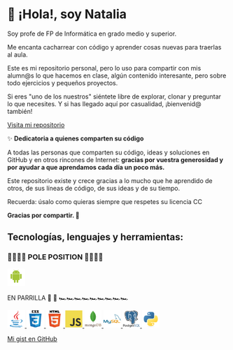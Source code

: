
<body>
<div class="container">
    <h1>👋 ¡Hola!, soy Natalia</h1>
    <p>Soy profe de FP de Informática en grado medio y superior.</p>
    <p>Me encanta cacharrear con código y aprender cosas nuevas para traerlas al aula.</p>
    <p>
        Este es mi repositorio personal, pero lo uso para compartir con mis alumn@s lo que hacemos en clase, 
        algún contenido interesante, pero sobre todo ejercicios y pequeños proyectos.
    </p>
    <p>
        Si eres "uno de los nuestros" siéntete libre de explorar, clonar y preguntar lo que necesites.
        Y si has llegado aquí por casualidad, ¡bienvenid@ también!
    </p>
    <p>
        <a href="https://github.com/nataliainformatica" target="_blank">Visita mi repositorio</a>
    </p>
    <p>✨ <strong>Dedicatoria a quienes comparten su código</strong>
    </p>
<p>
A todas las personas que comparten su código, ideas y soluciones en GitHub y en otros rincones de Internet:
<strong>gracias por vuestra generosidad y por ayudar a que aprendamos cada día un poco más.</strong>
</p>
<p>
Este repositorio existe y crece gracias a lo mucho que he aprendido de otros,
de sus líneas de código, de sus ideas y de su tiempo.
</p>
    <p>
Recuerda: úsalo como quieras siempre que respetes su licencia CC
</p>

<p>
<strong>Gracias por compartir. 🌱</strong>
</p>

</div>
</body>
</html>

<h2 ">Tecnologías, lenguajes y herramientas:</h2>
<h3 ">🏁✨🚗💨 POLE POSITION 💨🚗✨🏁</h3>
<p>
  <a href="https://developer.android.com" target="_blank" rel="noreferrer">
    <img src="https://raw.githubusercontent.com/devicons/devicon/master/icons/android/android-original-wordmark.svg" alt="android" width="40" height="40"/>
  </a>
</p>
<p>
  EN PARRILLA   🥈  🥉  🏎️🏎️🏎️🏎️🏎️🏎️🏎️🏎️🏎️  </p>

<p>
      <a href="https://www.java.com" target="_blank" rel="noreferrer">
    <img src="https://raw.githubusercontent.com/devicons/devicon/master/icons/java/java-original.svg" alt="java" width="40" height="40"/>
  </a>
  <a href="https://www.w3schools.com/css/" target="_blank" rel="noreferrer">
    <img src="https://raw.githubusercontent.com/devicons/devicon/master/icons/css3/css3-original-wordmark.svg" alt="css3" width="40" height="40"/>
  </a>
  <a href="https://www.w3.org/html/" target="_blank" rel="noreferrer">
    <img src="https://raw.githubusercontent.com/devicons/devicon/master/icons/html5/html5-original-wordmark.svg" alt="html5" width="40" height="40"/>
  </a>

  <a href="https://developer.mozilla.org/en-US/docs/Web/JavaScript" target="_blank" rel="noreferrer">
    <img src="https://raw.githubusercontent.com/devicons/devicon/master/icons/javascript/javascript-original.svg" alt="javascript" width="40" height="40"/>
  </a>
  <a href="https://www.mongodb.com/" target="_blank" rel="noreferrer">
    <img src="https://raw.githubusercontent.com/devicons/devicon/master/icons/mongodb/mongodb-original-wordmark.svg" alt="mongodb" width="40" height="40"/>
  </a>
  <a href="https://www.mysql.com/" target="_blank" rel="noreferrer">
    <img src="https://raw.githubusercontent.com/devicons/devicon/master/icons/mysql/mysql-original-wordmark.svg" alt="mysql" width="40" height="40"/>
  </a>
  <a href="https://www.postgresql.org" target="_blank" rel="noreferrer">
    <img src="https://raw.githubusercontent.com/devicons/devicon/master/icons/postgresql/postgresql-original-wordmark.svg" alt="postgresql" width="40" height="40"/>
  </a>
  <a href="https://www.python.org" target="_blank" rel="noreferrer">
    <img src="https://raw.githubusercontent.com/devicons/devicon/master/icons/python/python-original.svg" alt="python" width="40" height="40"/>
  </a>
</p>

[Mi gist en GitHub](https://gist.github.com/nataliainformatica/)


